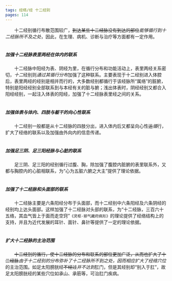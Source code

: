 ```yaml
---
tags: 经络/经 十二经别
pages: 114
---
```

&emsp;&emsp;十二经别循行布散范围较广，~~到达某些十二经脉没有到达的部位~~<dfn>能够循行到十二经脉所不及之处</dfn>，因此，在生理、病机、诊断与治疗等方面都有一定作用。<br></br>

##### 加强十二经脉表里两经在体内的联系
&emsp;&emsp;十二经脉中阳经为表、阴经为里，在循行分布和功能活动上，表里两经关系密切，<dfn>十二</dfn>经别则<dfn>通过其循行分布</dfn>加强了这种联系。主要表现于十二经别进入体腔后，表里两经的经别是相并而行的，大多数经别都循行于该经脉所“属络”的脏腑，特别是阳经经别全部联系到与本经有关的脏与腑；浅出体表时，阴经经别又都合入阳经经别，一起注入体表的阳经，加强了十二经脉表里经之间的关系。<br></br>

##### 加强体表与体内、四肢与躯干的向心性联系
&emsp;&emsp;十二经别一般都是从十二经脉的四肢分出，进入体内后又都呈向心性~~运~~<dfn>循</dfn>行，扩大了经络的联系以及加强由外向内的信息传递。<br></br>

##### 加强足三阴、足三阳经脉与心脏的联系
&emsp;&emsp;足三阴、足三阳的经别循行过腹、胸，除加强了腹腔内脏腑的表里联系外，又都与胸腔内的心脏相联系，为“心为五脏六腑之大主”提供了理论依据。<br></br>

##### 加强了十二经脉和头面部的联系
&emsp;&emsp;十二经脉主要是六条阳经分布于头面部，而十二经别中六条阳经及六条阴经的经别均上达头面部。这样加强了十二经脉对头部的联系，为“十二经脉，三百六十五络，其血气皆上于面而走空窍”`《灵枢·邪气藏府病形》`的理论提供了经络结构上的支持，并且为近代发展的耳针、面针、鼻针等提供了一定的理论依据。<br></br>

##### 扩大十二经脉的主治范围
&emsp;&emsp;~~十二经别的循行，使十二经脉的分布和联系的部位更加广泛，从而也扩大了十二经脉~~<dfn>由于十二经别的分布弥补了十二经脉所不到之处，因而相应扩大了经络穴位</dfn>的主治范围。如足太阳膀胱经~~不经过~~<dfn>并不达到</dfn>肛门，但是其经别却“别入于肛”，故足太阳膀胱经的某些穴位如承山、承筋等，可治肛门疾病。